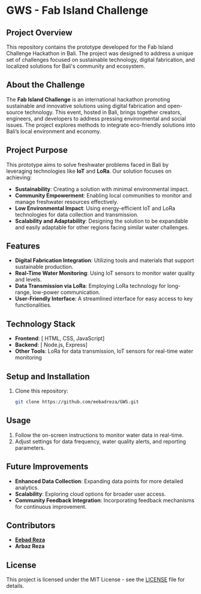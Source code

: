 # GWS - Fab Island Challenge 

## Project Overview
This repository contains the prototype developed for the Fab Island Challenge Hackathon in Bali. The project was designed to address a unique set of challenges focused on sustainable technology, digital fabrication, and localized solutions for Bali's community and ecosystem.

## About the Challenge
The **Fab Island Challenge** is an international hackathon promoting sustainable and innovative solutions using digital fabrication and open-source technology. This event, hosted in Bali, brings together creators, engineers, and developers to address pressing environmental and social issues. The project explores methods to integrate eco-friendly solutions into Bali’s local environment and economy.

## Project Purpose
This prototype aims to solve freshwater problems faced in Bali by leveraging technologies like **IoT** and **LoRa**. Our solution focuses on achieving:
- **Sustainability**: Creating a solution with minimal environmental impact.
- **Community Empowerment**: Enabling local communities to monitor and manage freshwater resources effectively.
- **Low Environmental Impact**: Using energy-efficient IoT and LoRa technologies for data collection and transmission.
- **Scalability and Adaptability**: Designing the solution to be expandable and easily adaptable for other regions facing similar water challenges.

## Features
- **Digital Fabrication Integration**: Utilizing tools and materials that support sustainable production.
- **Real-Time Water Monitoring**: Using IoT sensors to monitor water quality and levels.
- **Data Transmission via LoRa**: Employing LoRa technology for long-range, low-power communication.
- **User-Friendly Interface**: A streamlined interface for easy access to key functionalities.

## Technology Stack
- **Frontend**: [ HTML, CSS, JavaScript]
- **Backend**: [ Node.js, Express]
- **Other Tools**: LoRa for data transmission, IoT sensors for real-time water monitoring

## Setup and Installation
1. Clone this repository:
   ```bash
   git clone https://github.com/eebadreza/GWS.git
   ```
## Usage
1. Follow the on-screen instructions to monitor water data in real-time.
2. Adjust settings for data frequency, water quality alerts, and reporting parameters.

## Future Improvements
- **Enhanced Data Collection**: Expanding data points for more detailed analytics.
- **Scalability**: Exploring cloud options for broader user access.
- **Community Feedback Integration**: Incorporating feedback mechanisms for continuous improvement.

## Contributors
- **[Eebad Reza](https://github.com/eebadreza)**
- **Arbaz Reza**

## License
This project is licensed under the MIT License - see the [LICENSE](LICENSE) file for details.

